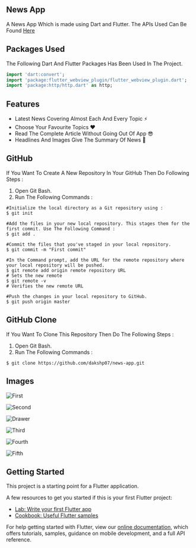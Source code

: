 ## News App

A News App Which is made using Dart and Flutter.
The APIs Used Can Be Found [Here](https://newsapi.org/)

## Packages Used 

The Following Dart And Flutter Packages Has Been Used In The Project.
```dart
import 'dart:convert';
import 'package:flutter_webview_plugin/flutter_webview_plugin.dart';
import 'package:http/http.dart' as http;
```

## Features

- Latest News Covering Almost Each And Every Topic ⚡
- Choose Your Favourite Topics ❤
- Read The Complete Article Without Going Out Of App 😎
- Headlines And Images Give The Summary Of News 🙌

## GitHub 

If You Want To Create A New Repository In Your GitHub Then Do Following Steps :
1) Open Git Bash.
2) Run The Following Commands :
```git
#Initialize the local directory as a Git repository using :
$ git init

#Add the files in your new local repository. This stages them for the first commit. Use The Following Command :
$ git add .

#Commit the files that you've staged in your local repository.
$ git commit -m "First commit"

#In the Command prompt, add the URL for the remote repository where your local repository will be pushed.
$ git remote add origin remote repository URL
# Sets the new remote
$ git remote -v
# Verifies the new remote URL

#Push the changes in your local repository to GitHub.
$ git push origin master
```

## GitHub  Clone

If You Want To Clone This Repository Then Do The Following Steps :
1) Open Git Bash.
2) Run The Following Commands :
```git
$ git clone https://github.com/dakshp07/news-app.git
```

## Images
![First](images/Screenshot_1597934302.png)

![Second](images/Screenshot_1597934343.png)

![Drawer](images/Screenshot_1597934349.png)

![Third](images/Screenshot_1597934363.png)

![Fourth](images/Screenshot_1597934375.png)

![Fifth](images/Screenshot_1597934389.png)

## Getting Started

This project is a starting point for a Flutter application.

A few resources to get you started if this is your first Flutter project:

- [Lab: Write your first Flutter app](https://flutter.dev/docs/get-started/codelab)
- [Cookbook: Useful Flutter samples](https://flutter.dev/docs/cookbook)

For help getting started with Flutter, view our
[online documentation](https://flutter.dev/docs), which offers tutorials,
samples, guidance on mobile development, and a full API reference.
